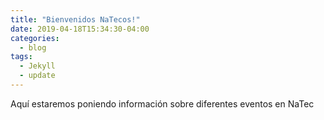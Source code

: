 ```yaml
---
title: "Bienvenidos NaTecos!"
date: 2019-04-18T15:34:30-04:00
categories:
  - blog
tags:
  - Jekyll
  - update
---
```


Aquí estaremos poniendo información sobre diferentes eventos en NaTec